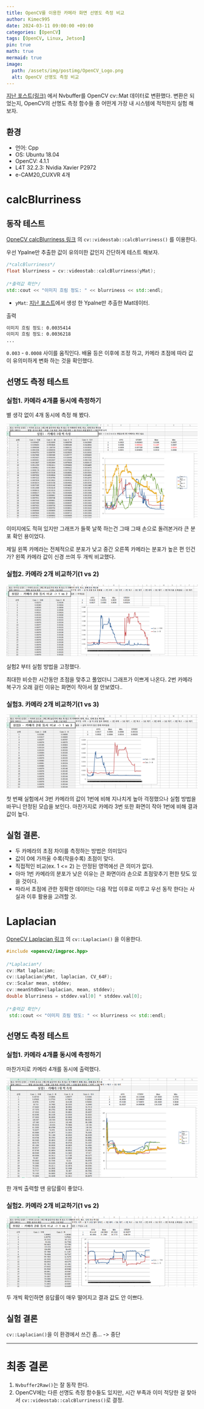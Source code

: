 ```yaml
---
title: OpenCV를 이용한 카메라 화면 선명도 측정 비교
author: Kimec995
date: 2024-03-11 09:00:00 +09:00
categories: [OpenCV]
tags: [OpenCV, Linux, Jetson]
pin: true
math: true
mermaid: true
image: 
  path: /assets/img/postimg/OpenCV_Logo.png
  alt: OpenCV 선명도 측정 비교
---
```

[지난 포스트(링크)](https://kimec995.github.io/posts/Nvbuffer_To_Mat/) 에서 Nvbuffer를 OpenCV cv::Mat 데이터로 변환했다. 
변환은 되었는지, OpenCV의 선명도 측정 함수들 중 어떤게 가장 내 시스템에 적적한지 실험 해보자.

## 환경
- 언어: Cpp
- OS: Ubuntu 18.04
- OpenCV: 4.1.1
- L4T 32.2.3: Nvidia Xavier P2972
- e-CAM20_CUXVR 4개

# calcBlurriness

## 동작 테스트
[OpneCV calcBlurriness 링크](https://docs.opencv.org/4.1.1/d5/d50/group__videostab.html#ga527fd10de0ee99ed7585d4a7dc23c470) 의 `cv::videostab::calcBlurriness()` 를 이용한다.

우선 Ypalne만 추출한 값이 유의미한 값인지 간단하게 테스트 해보자.

```c++
/*calcBlurriness*/
float blurriness = cv::videostab::calcBlurriness(yMat);

/*출력값 확인*/
std::cout << "이미지 흐림 정도: " << blurriness << std::endl;
```
- `yMat`: [지난 포스트](https://kimec995.github.io/posts/Nvbuffer_To_Mat/)에서 생성 한 Ypalne만 추출한 Mat데이터.


출력
```bash
이미지 흐림 정도: 0.0035414
이미지 흐림 정도: 0.0036218
...
```

`0.003` - `0.0008` 사이를 움직인다. 배율 등은 이후에 조정 하고, 카메라 초점에 따라 값이 유의미하게 변화 하는 것을 확인했다.

## 선명도 측정 테스트

### 실험1. 카메라 4개를 동시에 측정하기
별 생각 없이 4개 동시에 측정 해 봤다.

![image.png](\assets\img\postimg\CV_Calc_Blur\OpenCV_Calc_Blur_001.png)

이미지에도 적혀 있지만 그래프가 들쭉 날쭉 하는건 그때 그때 손으로 돌려본거라 큰 분포 확인 용이었다.

제일 왼쪽 카메라는 전체적으로 분포가 낮고 중간 오른쪽 카메라는 분포가 높은 편 인건가? 왼쪽 카메라 값이 신경 쓰여 두 개씩 비교했다.

### 실험2. 카메라 2개 비교하기(1 vs 2)
![image.png](\assets\img\postimg\CV_Calc_Blur\OpenCV_Calc_Blur_002.png)

실험2 부터 실험 방법을 고정했다.

최대한 비슷한 시간동안 초점을 맞추고 풀었더니 그래프가 이쁘게 나온다.
2번 카메라 복구가 오래 걸린 이유는 화면이 작아서 잘 안보였다..

### 실험3. 카메라 2개 비교하기(1 vs 3)
![image.png](\assets\img\postimg\CV_Calc_Blur\OpenCV_Calc_Blur_003.png)

첫 번째 실험에서 3번 카메라의 값이 1번에 비해 지나치게 높아 걱정했으나 실험 방법을 바꾸니 안정된 모습을 보인다.
마찬가지로 카메라 3번 또한 화면이 작아 1번에 비해 결과값이 높다.

## 실험 결론.
- 두 카메라의 초점 차이를 측정하는 방법은 의미있다
- 값이 0에 가까울 수록(작을수록) 초점이 맞다.
- 직접적인 비교(ex. 1 <= 2) 는 안정된 영역에선 큰 의미가 없다.
- 아마 1번 카메라의 분포가 낮은 이유는 큰 화면이라 손으로 초점맞추기 편한 탓도 있을 것이다.
- 따라서 초점에 관한 정확한 데이터는 다음 작업 이후로 미루고 우선 동작 한다는 사실과 이후 활용을 고려할 것.

# Laplacian
[OpneCV Laplacian 링크](https://docs.opencv.org/4.1.1/d4/d86/group__imgproc__filter.html#gad78703e4c8fe703d479c1860d76429e6) 의 `cv::Laplacian()` 을 이용한다.

```c++
#include <opencv2/imgproc.hpp>

/*Laplacian*/
cv::Mat laplacian;
cv::Laplacian(yMat, laplacian, CV_64F);
cv::Scalar mean, stddev;
cv::meanStdDev(laplacian, mean, stddev);
double blurriness = stddev.val[0] * stddev.val[0];

/*출력값 확인*/
 std::cout << "이미지 흐림 정도: " << blurriness << std::endl;
```

## 선명도 측정 테스트

### 실험1. 카메라 4개를 동시에 측정하기
마찬가지로 카메라 4개를 동시에 출력했다.

![image.png](\assets\img\postimg\CV_Calc_Blur\OpenCV_Calc_Blur_004.png)

한 개씩 출력할 땐 응답률이 좋았다.

### 실험2. 카메라 2개 비교하기(1 vs 2)
![image.png](\assets\img\postimg\CV_Calc_Blur\OpenCV_Calc_Blur_005.png)

두 개씩 확인하면 응답률이 매우 떨어지고 결과 값도 안 이쁘다.

## 실험 결론
`cv::Laplacian()`을 이 환경에서 쓰긴 좀... -> 중단

---

# 최종 결론

1. `Nvbuffer2Raw()`는 잘 동작 한다.
2. OpenCV에는 다른 선명도 측정 함수들도 있지만, 시간 부족과 이미 적당한 걸 찾아서 `cv::videostab::calcBlurriness()`로 결정.